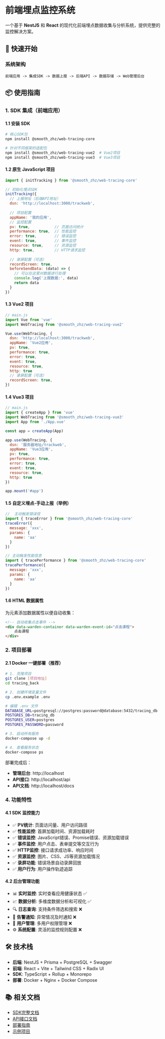 # 前端埋点监控系统

一个基于 **NestJS** 和 **React** 的现代化前端埋点数据收集与分析系统，提供完整的监控解决方案。

## 🚀 快速开始

### 系统架构

```
前端应用 -> 集成SDK -> 数据上报 -> 后端API -> 数据存储 -> Web管理后台
```

## 📦 使用指南

### 1. SDK 集成（前端应用）

#### 1.1 安装 SDK

```bash
# 核心SDK包
npm install @smooth_zhz/web-tracing-core

# 针对不同框架的适配包
npm install @smooth_zhz/web-tracing-vue2  # Vue2项目
npm install @smooth_zhz/web-tracing-vue3  # Vue3项目
```

#### 1.2 原生 JavaScript 项目

```javascript
import { initTracking } from '@smooth_zhz/web-tracing-core'

// 初始化埋点SDK
initTracking({
  // 上报地址（后端API地址）
  dsn: 'http://localhost:3000/trackweb',
  
  // 项目配置
  appName: '我的应用',
  // 监控配置
  pv: true,           // 页面访问统计
  performance: true,  // 性能监控
  error: true,        // 错误监控
  event: true,        // 事件监控
  resource: true,     // 资源监控
  http: true,         // HTTP请求监控
  
  // 录屏配置（可选）
  recordScreen: true,
  beforeSendData: (data) => {
    // 可以在这里对数据进行处理
    console.log('上报数据:', data)
    return data
  }
})
```

#### 1.3 Vue2 项目

```javascript
// main.js
import Vue from 'vue'
import WebTracing from '@smooth_zhz/web-tracing-vue2'

Vue.use(WebTracing, {
  dsn: 'http://localhost:3000/trackweb',
  appName: 'Vue2应用',
  pv: true,
  performance: true,
  error: true,
  event: true,
  resource: true,
  http: true
  // 录屏配置（可选）
  recordScreen: true,
})
```

#### 1.4 Vue3 项目

```javascript
// main.js
import { createApp } from 'vue'
import WebTracing from '@smooth_zhz/web-tracing-vue3'
import App from './App.vue'

const app = createApp(App)

app.use(WebTracing, {
  dsn: '服务器地址/trackweb',
  appName: 'Vue3应用',
  pv: true,
  performance: true,
  error: true,
  event: true,
  resource: true,
  http: true
})

app.mount('#app')
```

#### 1.5 自定义埋点-手动上报（举例）

```javascript
//  主动触发错误信
import { traceError } from '@smooth_zhz/web-tracing-core'
traceError({
  message: 'xxx',
  params: {
    name: 'aa'
  }
})

// 主动触发性能信息
import { tracePerformance } from '@smooth_zhz/web-tracing-core'
tracePerformance({
  message: 'xxx',
  params: {
    name: 'aa'
  }
})

```

#### 1.6 HTML 数据属性

为元素添加数据属性以便自动收集：

```html
<!-- 自动收集点击事件 -->
<div data-warden-container data-warden-event-id="点击课程">
    点击课程
</div>
```

### 2. 项目部署

#### 2.1 Docker 一键部署（推荐）

```bash
# 1. 克隆项目
git clone [项目地址]
cd tracing_back

# 2. 创建环境变量文件
cp .env.example .env

# 编辑 .env 文件
DATABASE_URL=postgresql://postgres:password@database:5432/tracing_db
POSTGRES_DB=tracing_db
POSTGRES_USER=postgres
POSTGRES_PASSWORD=password

# 3. 启动所有服务
docker-compose up -d

# 4. 查看服务状态
docker-compose ps
```

部署完成后：
- **管理后台**: http://localhost
- **API接口**: http://localhost/api
- **API文档**: http://localhost/docs

### 4. 功能特性

#### 4.1 SDK 监控能力

- ✅ **PV统计**: 页面访问量、用户访问路径
- ✅ **性能监控**: 首屏加载时间、资源加载耗时
- ✅ **错误监控**: JavaScript错误、Promise错误、资源加载错误
- ✅ **事件监控**: 用户点击、表单提交等交互行为
- ✅ **HTTP监控**: 接口请求成功率、响应时间
- ✅ **资源监控**: 图片、CSS、JS等资源加载情况
- ✅ **录屏功能**: 错误场景自动录屏回放
- ✅ **用户行为**: 用户操作轨迹追踪

#### 4.2 后台管理功能

- 📊 **实时监控**: 实时查看应用健康状态 ✅ 
- 📈 **数据分析**: 多维度数据分析和可视化 ✅ 
- 🔍 **日志查询**: 支持条件筛选和搜索 ❌
- 📱 **告警通知**: 异常情况及时通知 ❌
- 👥 **用户管理**: 多用户权限管理 ❌
- ⚙️ **系统配置**: 灵活的监控规则配置 ❌

## 🛠 技术栈

- **后端**: NestJS + Prisma + PostgreSQL + Swagger
- **前端**: React + Vite + Tailwind CSS + Radix UI
- **SDK**: TypeScript + Rollup + Monorepo
- **部署**: Docker + Nginx + Docker Compose


## 📚 相关文档

- [SDK完整文档](https://m-cheng-web.github.io/web-tracing/)
- [API接口文档](http://localhost:80/docs)
- [部署指南](./docs/deployment.md)
- [示例项目](./sdk/examples/)